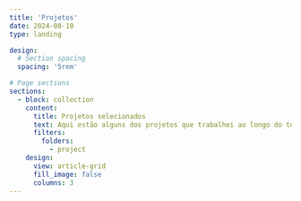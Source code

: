 ```yaml
---
title: 'Projetos'
date: 2024-08-10
type: landing

design:
  # Section spacing
  spacing: '5rem'

# Page sections
sections:
  - block: collection
    content:
      title: Projetos selecionados
      text: Aqui estão alguns dos projetos que trabalhei ao longo do tempo.
      filters:
        folders:
          - project
    design:
      view: article-grid
      fill_image: false
      columns: 3
---
```

